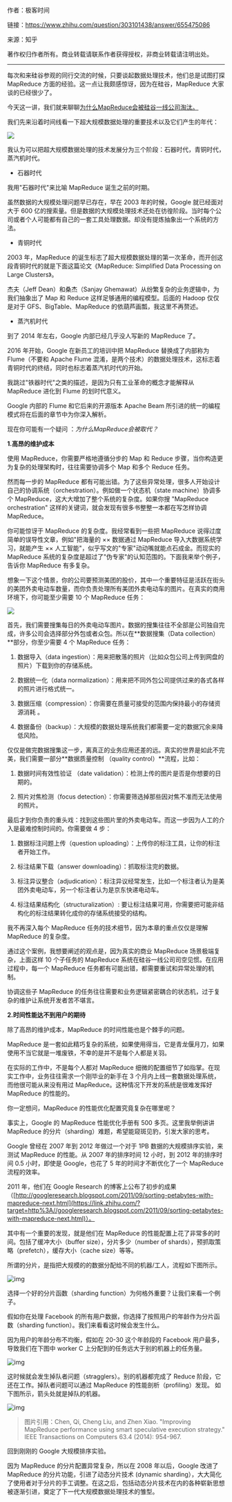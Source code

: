 作者：极客时间

链接：https://www.zhihu.com/question/303101438/answer/655475086

来源：知乎

著作权归作者所有。商业转载请联系作者获得授权，非商业转载请注明出处。

---



每次和来硅谷参观的同行交流的时候，只要谈起数据处理技术，他们总是试图打探 MapReduce 方面的经验。这一点让我颇感惊讶，因为在硅谷，MapReduce 大家谈的已经很少了。

今天这一讲，我们就来聊聊[为什么MapReduce会被硅谷一线公司淘汰。](https://link.zhihu.com/?target=https%3A//time.geekbang.org/column/article/90081%3Futm_term%3DzeusL8H4I%26utm_source%3Dzhihu%26utm_medium%3Djikeshijian%26utm_campaign%3D167-presell%26utm_content%3D0417bannerlink)

我们先来沿着时间线看一下超大规模数据处理的重要技术以及它们产生的年代：

![](MapReduce为什么被淘汰了/v2-15f0c494ec95c120a0fc9eadaac882e6_720w.jpg)

 我认为可以把超大规模数据处理的技术发展分为三个阶段：石器时代，青铜时代，蒸汽机时代。

- 石器时代

我用"石器时代"来比喻 MapReduce 诞生之前的时期。

虽然数据的大规模处理问题早已存在，早在 2003 年的时候，Google 就已经面对大于 600 亿的搜索量。但是数据的大规模处理技术还处在彷徨阶段。当时每个公司或者个人可能都有自己的一套工具处理数据。却没有提炼抽象出一个系统的方法。

- 青铜时代

2003 年，MapReduce 的诞生标志了超大规模数据处理的第一次革命，而开创这段青铜时代的就是下面这篇论文《MapReduce: Simplified Data Processing on Large Clusters》。

杰夫（Jeff Dean）和桑杰（Sanjay Ghemawat）从纷繁复杂的业务逻辑中，为我们抽象出了 Map 和 Reduce 这样足够通用的编程模型。后面的 Hadoop 仅仅是对于 GFS、BigTable、MapReduce 的依葫芦画瓢，我这里不再赘述。 

- 蒸汽机时代

到了 2014 年左右，Google 内部已经几乎没人写新的 MapReduce 了。

2016 年开始，Google 在新员工的培训中把 MapReduce 替换成了内部称为 Flume（不要和 Apache Flume 混淆，是两个技术）的数据处理技术，这标志着青铜时代的终结，同时也标志着蒸汽机时代的开始。

我跳过"铁器时代"之类的描述，是因为只有工业革命的概念才能解释从 MapReduce 进化到 Flume 的划时代意义。

Google 内部的 Flume 和它后来的开源版本 Apache Beam 所引进的统一的编程模式将在后面的章节中为你深入解析。

现在你可能有一个疑问 ：*为什么MapReduce会被取代？*

**1.高昂的维护成本**

使用 MapReduce，你需要严格地遵循分步的 Map 和 Reduce 步骤，当你构造更为复杂的处理架构时，往往需要协调多个 Map 和多个 Reduce 任务。

然而每一步的 MapReduce 都有可能出错。为了这些异常处理，很多人开始设计自己的协调系统（orchestration）。例如做一个状态机（state machine）协调多个 MapReduce，这大大增加了整个系统的复杂度。如果你搜 "MapReduce orchestration" 这样的关键词，就会发现有很多书整整一本都在写怎样协调 MapReduce。

你可能惊讶于 MapReduce 的复杂度。我经常看到一些把 MapReduce 说得过度简单的误导性文章，例如"把海量的 ×× 数据通过 MapReduce 导入大数据系统学习，就能产生 ×× 人工智能"，似乎写文的"专家"动动嘴就能点石成金。而现实的 MapReduce 系统的复杂度是超过了"伪专家"的认知范围的。下面我来举个例子，告诉你 MapReduce 有多复杂。

想象一下这个情景，你的公司要预测美团的股价，其中一个重要特征是活跃在街头的美团外卖电动车数量，而你负责处理所有美团外卖电动车的图片。在真实的商用环境下，你可能至少需要 10 个 MapReduce 任务：

![](MapReduce为什么被淘汰了/v2-f97f4161980752eb6c977a89cecdb12f_720w.jpg)

 首先，我们需要搜集每日的外卖电动车图片。数据的搜集往往不全部是公司独自完成，许多公司会选择部分外包或者众包。所以在**数据搜集（Data collection）**部分，你至少需要 4 个 MapReduce 任务：

1. 数据导入（data ingestion）：用来把散落的照片（比如众包公司上传到网盘的照片）下载到你的存储系统。

2. 数据统一化（data normalization）：用来把不同外包公司提供过来的各式各样的照片进行格式统一。

3. 数据压缩（compression）：你需要在质量可接受的范围内保持最小的存储资源消耗 。

4. 数据备份（backup）：大规模的数据处理系统我们都需要一定的数据冗余来降低风险。

仅仅是做完数据搜集这一步，离真正的业务应用还差的远。真实的世界是如此不完美，我们需要一部分**数据质量控制 （quality control）**流程，比如：

1. 数据时间有效性验证 （date validation）：检测上传的图片是否是你想要的日期的。

2. 照片对焦检测（focus detection）：你需要筛选掉那些因对焦不准而无法使用的照片。

最后才到你负责的重头戏：找到这些图片里的外卖电动车。而这一步因为人工的介入是最难控制时间的。你需要做 4 步：

1. 数据标注问题上传（question uploading）：上传你的标注工具，让你的标注者开始工作。

2. 标注结果下载（answer downloading）：抓取标注完的数据。

3. 标注异议整合（adjudication）：标注异议经常发生，比如一个标注者认为是美团外卖电动车，另一个标注者认为是京东快递电动车。

4. 标注结果结构化（structuralization）: 要让标注结果可用，你需要把可能非结构化的标注结果转化成你的存储系统接受的结构。

我不再深入每个 MapReduce 任务的技术细节，因为本章的重点仅仅是理解 MapReduce 的复杂度。

通过这个案例，我想要阐述的观点是，因为真实的商业 MapReduce 场景极端复杂，上面这样 10 个子任务的 MapReduce 系统在硅谷一线公司司空见惯。在应用过程中，每一个 MapReduce 任务都有可能出错，都需要重试和异常处理的机制。

协调这些子 MapReduce 的任务往往需要和业务逻辑紧密耦合的状态机，过于复杂的维护让系统开发者苦不堪言。



**2.时间性能达不到用户的期待**

除了高昂的维护成本，MapReduce 的时间性能也是个棘手的问题。

MapReduce 是一套如此精巧复杂的系统，如果使用得当，它是青龙偃月刀，如果使用不当它就是一堆废铁，不幸的是并不是每个人都是关羽。

在实际的工作中，不是每个人都对 MapReduce 细微的配置细节了如指掌。在现实工作中，业务往往需求一个刚毕业的新手在 3 个月内上线一套数据处理系统，而他很可能从来没有用过 MapReduce。这种情况下开发的系统是很难发挥好 MapReduce 的性能的。

你一定想问，MapReduce 的性能优化配置究竟复杂在哪里呢？

事实上，Google 的 MapReduce 性能优化手册有 500 多页。这里我举例讲讲 MapReduce 的分片（sharding）难题，希望能窥斑见豹，引发大家的思考。

Google 曾经在 2007 年到 2012 年做过一个对于 1PB 数据的大规模排序实验，来测试 MapReduce 的性能。从 2007 年的排序时间 12 小时，到 2012 年的排序时间 0.5 小时，即使是 Google，也花了 5 年的时间才不断优化了一个 MapReduce 流程的效率。

2011 年，他们在 Google Research 的博客上公布了初步的成果（[http://googleresearch.blogspot.com/2011/09/sorting-petabytes-with-mapreduce-next.html](https://link.zhihu.com/?target=http%3A//googleresearch.blogspot.com/2011/09/sorting-petabytes-with-mapreduce-next.html)）。

其中有一个重要的发现，就是他们在 MapReduce 的性能配置上花了非常多的时间。包括了缓冲大小（buffer size），分片多少（number of shards），预抓取策略（prefetch），缓存大小（cache size）等等。

所谓的分片，是指把大规模的的数据分配给不同的机器/工人，流程如下图所示。 

![img](MapReduce为什么被淘汰了/v2-5d73f8fa73cf8e9396e332f3b3fdc5d4_720w.jpg)

选择一个好的分片函数（sharding function）为何格外重要？让我们来看一个例子。

假如你在处理 Facebook 的所有用户数据，你选择了按照用户的年龄作为分片函数（sharding function）。我们来看看这时候会发生什么。

因为用户的年龄分布不均衡，假如在 20-30 这个年龄段的 Facebook 用户最多，导致我们在下图中 worker C 上分配到的任务远大于别的机器上的任务量。

![img](MapReduce为什么被淘汰了/v2-4a8382e639af2848848bffd9fb3443f7_720w.jpg)

这时候就会发生掉队者问题（stragglers）。别的机器都完成了 Reduce 阶段，它还在工作。掉队者问题可以通过 MapReduce 的性能剖析（profiling）发现。 如下图所示，箭头处就是掉队的机器。

![img](MapReduce为什么被淘汰了/v2-b91cb5866780eb39484b5cd7fc33255b_720w.jpg)

>  图片引用：Chen, Qi, Cheng Liu, and Zhen Xiao. "Improving MapReduce performance using smart speculative execution strategy." IEEE Transactions on Computers 63.4 (2014): 954-967.

回到刚刚的 Google 大规模排序实验。

因为 MapReduce 的分片配置异常复杂，所以在 2008 年以后，Google 改进了 MapReduce 的分片功能，引进了动态分片技术 (dynamic sharding），大大简化了使用者对于分片的手工调整。在这之后，包括动态分片技术在内的各种崭新思想被逐渐引进，奠定了下一代大规模数据处理技术的雏型。

